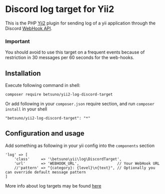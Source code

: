 # Discord log target for Yii2

This is the PHP [Yii2](https://github.com/yiisoft/yii2) plugin for sending log of a yii application through the Discord [WebHook API](https://support.discordapp.com/hc/en-us/articles/228383668-Intro-to-Webhooks).

### Important
You should avoid to use this target on a frequent events because of restriction in 30 messages per 60 seconds for the web-hooks.

## Installation

Execute following command in shell:
```shell
composer require betsuno/yii2-log-discord-target
```

Or add following in your `composer.json` require section, and run `composer install` in your shell
```
"betsuno/yii2-log-discord-target": "*"
```

## Configuration and usage

Add something as following in your yii config into the `components` section
```
'log' => [
    'class'     => '\betsuno\yii\log\DiscordTarget',
    'url'       => 'WEBHOOK_URL',                 // Your WebHook URL
    //'pattern' => "{category}: {level}\n{text}", // Optionally you can override default message pattern
]
```

More info about log targets may be found [here](https://www.yiiframework.com/doc/guide/2.0/en/runtime-logging#log-targets)
